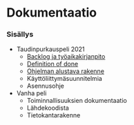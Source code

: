 # Dokumentaatio

### Sisällys

* Taudinpurkauspeli 2021
   - [Backlog ja työaikakirjanpito](https://docs.google.com/spreadsheets/d/1t0AP9kCfwSDNmbMSD2n5iLs86oO2--Ke3AEzbNArgK8/edit#gid=1080780808)
   - [Definition of done](dod.md)
   - [Ohjelman alustava rakenne](anatomy.md)
   - Käyttöliittymäsuunnitelmia
   - Asennusohje
* Vanha peli
   - Toiminnallisuuksien dokumentaatio
   - Lähdekoodista
   - Tietokantarakenne
